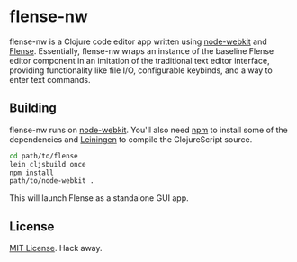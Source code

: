 # flense-nw

flense-nw is a Clojure code editor app written using [node-webkit](https://github.com/rogerwang/node-webkit) and [Flense](https://github.com/mkremins/flense). Essentially, flense-nw wraps an instance of the baseline Flense editor component in an imitation of the traditional text editor interface, providing functionality like file I/O, configurable keybinds, and a way to enter text commands.

## Building

flense-nw runs on [node-webkit](https://github.com/rogerwang/node-webkit). You'll also need [npm](https://www.npmjs.org/) to install some of the dependencies and [Leiningen](http://leiningen.org/) to compile the ClojureScript source.

```bash
cd path/to/flense
lein cljsbuild once
npm install
path/to/node-webkit .
```

This will launch Flense as a standalone GUI app.

## License

[MIT License](http://opensource.org/licenses/MIT). Hack away.
